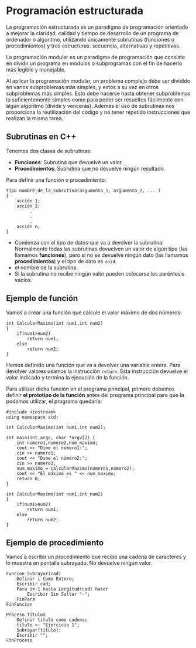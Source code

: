 # Programación estructurada

La programación estructurada es un paradigma de programación orientado a mejorar la claridad, calidad y tiempo de desarrollo de un programa de ordenador o algoritmo, utilizando únicamente subrutinas (funciones o procedimientos) y tres estructuras: secuencia, alternativas y repetitivas.

La programación modular es un paradigma de programación que consiste en dividir un programa en módulos o subprogramas con el fin de hacerlo más legible y manejable.

Al aplicar la programación modular, un problema complejo debe ser dividido en varios subproblemas más simples, y estos a su vez en otros subproblemas más simples. Esto debe hacerse hasta obtener subproblemas lo suficientemente simples como para poder ser resueltos fácilmente con algún algoritmo (divide y vencerás). Además el uso de subrutinas nos proporciona la reutilización del código y no tener repetido instrucciones que realizan la misma tarea.

## Subrutinas en C++

Tenemos dos clases de subrutinas:

* **Funciones**: Subrutina que devuelve un valor.
* **Procedimientos**: Subrutina que no devuelve ningún resultado.

Para definir una función o procedimiento:

	tipo nombre_de_la_subrutina(argumento_1, argumento_2, ... )
	{
		acción 1;
    	acción 2;
             .
             .
             .
        acción n;
	}
    
* Comienza con el tipo de datos que va a devolver la subrutina. Normalmente todas las subrutinas devuelven un valor de algún tipo (las llamamos **funciones**), pero si no se devuelve ningún dato (las llamamos **procedimientos**) y el tipo de dato es `void`.
* el nombre de la subrutina.
* Si la subrutina no recibe ningún valor pueden colocarse los paréntesis vacíos.

## Ejemplo de función

Vamos a crear una función que calcule el valor máximo de dos números:

	int CalcularMaximo(int num1,int num2)
	{
		if(num1>num2)
			return num1;
		else
			return num2;
	}

Hemos definido una función que va a devolver una variable entera. Para devolver valores usamos la instrucción `return`. Esta instrucción devuelve el valor indicado y termina la ejecución de la función.

Para utilizar dicha función en el programa principal, primero debemos definir **el prototipo de la función** antes del programa principal para que la podamos utilizar, el programa quedaría:

	#include <iostream>
	using namespace std;

	int CalcularMaximo(int num1,int num2);

	int main(int argc, char *argv[]) {
		int numero1,numero2,num_maximo;
		cout << "Dime el número1:";
		cin >> numero1;
		cout << "Dime el número2:";
		cin >> numero2;
		num_maximo = CalcularMaximo(numero1,numero2);
		cout << "El máximo es " << num_maximo;
		return 0;
	}

	int CalcularMaximo(int num1,int num2)
	{
		if(num1>num2)
			return num1;
		else
			return num2;
	}

## Ejemplo de procedimiento

Vamos a escribir un procedimiento que recibe una cadena de caracteres y lo muestra en pantalla subrayado. No devuelve ningún valor.

	Funcion Subrayar(cad)
		Definir i Como Entero;
		Escribir cad;
		Para i<-1 hasta Longitud(cad) hacer
			Escribir Sin Saltar "-";
		FinPara
	FinFuncion	

	Proceso Titulos
		Definir titulo como cadena;
		titulo <- "Ejercicio 1";
		Subrayar(titulo);
		Escribir "";
	FinProceso
